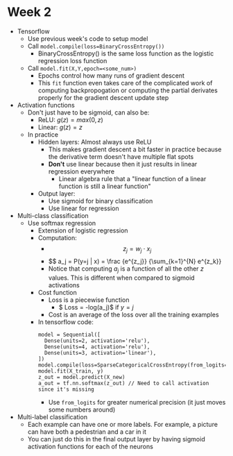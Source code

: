 # Week 2

- Tensorflow
  - Use previous week's code to setup model
  - Call `model.compile(loss=BinaryCrossEntropy())`
    - BinaryCrossEntropy() is the same loss function as the logistic regression loss function
  - Call `model.fit(X,Y,epoch=<some_num>)`
    - Epochs control how many runs of gradient descent
    - This `fit` function even takes care of the complicated work of computing backpropogation or computing the partial derivates properly for the gradient descent update step
- Activation functions
  - Don't just have to be sigmoid, can also be:
    - ReLU: $g(z) = max(0, z)$
    - Linear: $g(z) = z$
  - In practice
    - Hidden layers: Almost always use ReLU
      - This makes gradient descent a bit faster in practice because the derivative term doesn't have multiple flat spots
      - **Don't** use linear because then it just results in linear regression everywhere
        - Linear algebra rule that a "linear function of a linear function is still a linear function"
    - Output layer:
      - Use sigmoid for binary classification
      - Use linear for regression
- Multi-class classification
  - Use softmax regression
    - Extension of logistic regression
    - Computation:
      - $$ z_j = w_j \cdot x_j $$
      - $$ a_j = P(y=j | x) = \frac {e^{z_j}} {\sum_{k=1}^{N} e^{z_k}}
      - Notice that computing $a_j$ is a function of all the other $z$ values. This is different when compared to sigmoid activations
    - Cost function
      - Loss is a piecewise function
        - $ Loss = -log(a_j)$ if $y = j$
      - Cost is an average of the loss over all the training examples
    - In tensorflow code:
      ```
      model = Sequential([
        Dense(units=2, activation='relu'),
        Dense(units=4, activation='relu'),
        Dense(units=3, activation='linear'),
      ])
      model.compile(loss=SparseCategoricalCrossEntropy(from_logits=True))
      model.fit(X_train, y)
      z_out = model.predict(X_new)
      a_out = tf.nn.softmax(z_out) // Need to call activation since it's missing
      ```
      - Use `from_logits` for greater numerical precision (it just moves some numbers around)
- Multi-label classification
  - Each example can have one or more labels. For example, a picture can have both a pedestrian and a car in it
  - You can just do this in the final output layer by having sigmoid activation functions for each of the neurons
